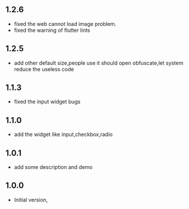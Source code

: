 ## 1.2.6

- fixed the web cannot load image problem.
- fixed the warning of flutter lints

## 1.2.5

- add other default size,people use it should open obfuscate,let system reduce the useless code

## 1.1.3

- fixed the input widget bugs

## 1.1.0

- add the widget like input,checkbox,radio

## 1.0.1

- add some description and demo

## 1.0.0

- Initial version,
